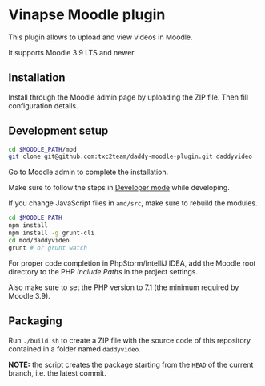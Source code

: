 # Vinapse Moodle plugin

This plugin allows to upload and view videos in Moodle.

It supports Moodle 3.9 LTS and newer.

## Installation

Install through the Moodle admin page by uploading the ZIP file. Then fill configuration details.

## Development setup

```sh
cd $MOODLE_PATH/mod
git clone git@github.com:txc2team/daddy-moodle-plugin.git daddyvideo
```

Go to Moodle admin to complete the installation.

Make sure to follow the steps in [Developer mode](https://docs.moodle.org/dev/Developer_Mode) while developing.

If you change JavaScript files in `amd/src`, make sure to rebuild the modules.

```sh
cd $MOODLE_PATH
npm install
npm install -g grunt-cli
cd mod/daddyvideo
grunt # or grunt watch
```

For proper code completion in PhpStorm/IntelliJ IDEA, add the Moodle root directory to the PHP *Include Paths* in the project settings.

Also make sure to set the PHP version to 7.1 (the minimum required by Moodle 3.9).

## Packaging

Run `./build.sh` to create a ZIP file with the source code of this repository contained in a folder named `daddyvideo`.

**NOTE:** the script creates the package starting from the `HEAD` of the current branch, i.e. the latest commit.
